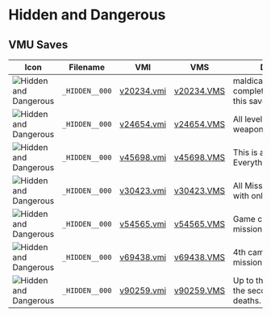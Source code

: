 # Hidden and Dangerous

## VMU Saves

| Icon | Filename | VMI | VMS | Description |
|------|----------|-----|-----|-------------|
| ![Hidden and Dangerous](../icons/_HIDDEN__000.GIF) | `_HIDDEN__000` | [v20234.vmi](v20234.vmi) | [v20234.VMS](v20234.VMS) | maldicao este save esta completo.traduction:damn this save is complete 
| ![Hidden and Dangerous](../icons/_HIDDEN__000.GIF) | `_HIDDEN__000` | [v24654.vmi](v24654.vmi) | [v24654.VMS](v24654.VMS) | All levels with many weapons. 
| ![Hidden and Dangerous](../icons/_HIDDEN__000.GIF) | `_HIDDEN__000` | [v45698.vmi](v45698.vmi) | [v45698.VMS](v45698.VMS) | This is a great game file! Everything Complete 
| ![Hidden and Dangerous](../icons/_HIDDEN__000.GIF) | `_HIDDEN__000` | [v30423.vmi](v30423.vmi) | [v30423.VMS](v30423.VMS) | All Missions compleated with only one death 
| ![Hidden and Dangerous](../icons/_HIDDEN__000.GIF) | `_HIDDEN__000` | [v54565.vmi](v54565.vmi) | [v54565.VMS](v54565.VMS) | Game completed all missions avalible. 
| ![Hidden and Dangerous](../icons/_HIDDEN__000.GIF) | `_HIDDEN__000` | [v69438.vmi](v69438.vmi) | [v69438.VMS](v69438.VMS) | 4th campaign 2nd mission 
| ![Hidden and Dangerous](../icons/_HIDDEN__000.GIF) | `_HIDDEN__000` | [v90259.vmi](v90259.vmi) | [v90259.VMS](v90259.VMS) | Up to the second part of the second mission w/no deaths. 
